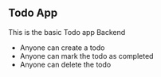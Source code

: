 ## Todo App
This is the basic Todo app Backend

- Anyone can create a todo
- Anyone can mark the todo as completed
- Anyone can delete the todo
